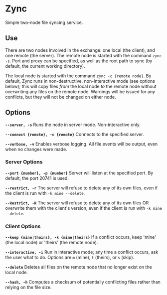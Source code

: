 # Zync

Simple two-node file syncing service.

## Use

There are two nodes involved in the exchange: one local (the client), and one
remote (the server). The remote node is started with the command `zync -s`.
Port and proxy can be specified, as well as the root path to sync (by default,
the current working directory).

The local node is started with the command `zync -c {remote node}`. By default,
Zync runs in non-destructive, non-interactive mode (see options below); this
will copy files _from_ the local node _to_ the remote node without overwriting
any files on the remote node. Warnings will be issued for any conflicts, but
they will not be changed on either node.

## Options

**`--server, -s`** 
Runs the node in server mode. Non-interactive only.

**`--connect {remote}, -c {remote}`** 
Connects to the specified server.

**`--verbose, -v`** 
Enables verbose logging. All file events will be output, even when no changes
were made.

### Server Options

**`--port {number}, -p {number}`** 
Server will listen at the specified port. By default, the port 20741 is used.

**`--restrict, -r`**
The server will refuse to delete any of its own files, even if the client is
run with `-k mine --delete`. 

**`--Restrict, -R`**
The server will refuse to delete any of its own files OR overwrite them with
the client's version, even if the client is run with `-k mine --delete`.

### Client Options

**`--keep {mine|theirs}, -k {mine|theirs}`** 
If a conflict occurs, keep 'mine' (the local node) or 'theirs' (the remote
node).

**`--interactive, -i`** 
Run in interactive mode; any time a conflict occurs, ask the user what to do.
Options are `m` (mine), `t` (theirs), or `s` (skip).

**`--delete`** 
Deletes all files on the remote node that no longer exist on the local node.

**`--hash, -h`** 
Computes a checksum of potentially conflicting files rather than relying on the
file size.
